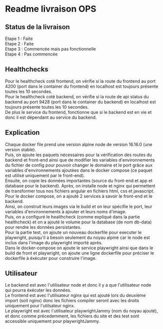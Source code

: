 # Readme livraison OPS 

## Status de la livraison  
Etape 1 : Faite  
Etape 2 : Faite  
Etape 3 : Commencée mais pas fonctionnelle  
Etape 4 : Pas commencée

## Healthchecks  
Pour le healthcheck coté frontend, on vérifie si la route du frontend au port 4200 (port dans le container du frontend) en localhost est toujours présente toutes les 10 secondes.  
Pour le healthcheck coté backend, on vérifie si la route de api status du backend au port 9428 (port dans le container du backend) en localhost est toujours présente toutes les 10 secondes.  
De plus le service du frontend, fonctionne que si le backend est en vie et donc il est dépendant au service du backend.  

## Explication  

Chaque docker file prend une version alpine node de version 16.16.0 (une version stable).  
Puis, on ajoute les paquets nécessaires pour la vérification des routes du backend et front-end ainsi que de modifier les variables d'environnements du fichier de config pour pouvoir changer le domaine et le port grâce aux variables d'environnements ajoutées dans le docker compose (ce paquet est utilisé uniquement par le front-end).  
Ensuite, on copie les données importantes (source du front-end et app et database pour le backend).
Après, on installe node et nginx qui permettent de transformer tous nos fichiers angular en fichiers html, css et javascript.  
Pour le docker compose, on a ajouté 2 services à savoir le front-end et le backend.  
Ainsi, on construit leurs images via le build et on leur spécifie le port, leur variables d'environnements à ajouter et leurs noms d'image.  
Puis, on a configuré le healthcheck (comme expliqué dans la partie healthcheck) et on a ajouté le volume pour la database (de nom db-data) pour rendre les données persistantes.  
Pour la partie test, on ajoute un nouveau dockerfile pour executer le playwright, puisqu'il a besoin seulement du noyau alpine car le node est inclus dans l'image du playwright importé après.  
Dans le docker-compose on ajoute le service playwright ainsi que dans le build de front et playwright, on ajoute une ligne dockerfile pour préciser le dockerfile à éxécuter pour construire l'image.  

## Utilisateur

Le backend est avec l'utilisateur node et donc il y a que l'utilisateur node qui pourra éxécuter les données.  
Le frontend est avec l'utilisateur nginx qui est ajouté lors du deuxième import (soit nginx) donc les fichiers compiler seront avec les droits uniquement pour l'utilsateur nginx.  
Le playwright est avec l'utilisateur playwrightJammy (nom du noyau ajouté), et donc comme précedemment, les fichiers du site et des test sont accessible uniquement pour playwrightJammy.  

